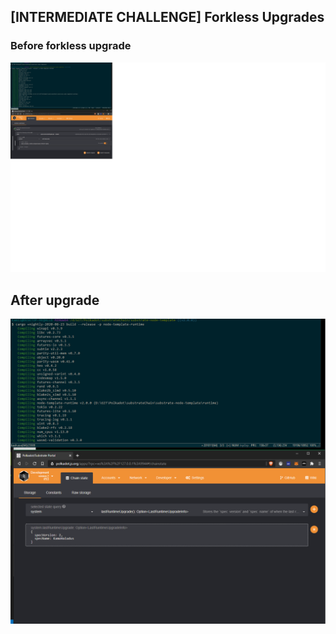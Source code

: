 ## [INTERMEDIATE CHALLENGE] Forkless Upgrades

### Before forkless upgrade

![Alt-text](./before.png)

## After upgrade

![Alt-text](./after.png)
